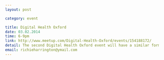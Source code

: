 ```yaml
---
layout: post

category: event

title: Digital Health Oxford
date: 03.02.2014
time: 6-9pm
link: http://www.meetup.com/Digital-Health-Oxford/events/154188172/
detail: The second Digital Health Oxford event will have a similar format to the very successful first: 3 short, informal talks, questions and drinks: Dr Chris Hinds from the Dept of Psychiatry talking about the TrueColours platform; Dave Fletcher from White October talking about their myPace app
email: richieharrington@ymail.com
---
```

